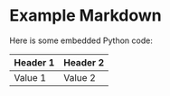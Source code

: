 # Example Markdown

Here is some embedded Python code:

<!--file input/test.csv-->
| Header 1 | Header 2 |
| --- | --- |
| Value 1 | Value 2 |

<!--file end-->

